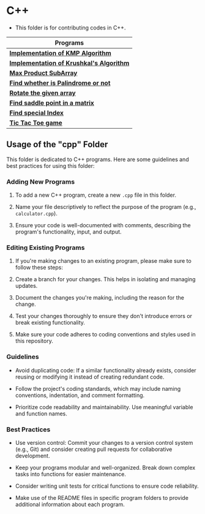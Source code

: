 
# C++

- This folder is for contributing codes in C++.

| Programs                                                    |
| ---------------------------------------------------------- |
| **[Implementation of KMP Algorithm](kmpalgorithm.cpp)**    |
| **[Implementation of Krushkal's Algorithm](krushkal.cpp)** |
| **[Max Product SubArray](MaxProductSubArray.cpp)**         |
| **[Find whether is Palindrome or not](Palindrome.cpp)**    |
| **[Rotate the given array](rotatearr.cpp)**                |
| **[Find saddle point in a matrix](saddle.cpp)**            |
| **[Find special Index](specialindex2.cpp)**                |
| **[Tic Tac Toe game](tictactoe.cpp)**                      |

## Usage of the "cpp" Folder

This folder is dedicated to C++ programs. Here are some guidelines and best practices for using this folder:

### Adding New Programs

1. To add a new C++ program, create a new `.cpp` file in this folder.

2. Name your file descriptively to reflect the purpose of the program (e.g., `calculator.cpp`).

3. Ensure your code is well-documented with comments, describing the program's functionality, input, and output.

### Editing Existing Programs

1. If you're making changes to an existing program, please make sure to follow these steps:

2. Create a branch for your changes. This helps in isolating and managing updates.

3. Document the changes you're making, including the reason for the change.

4. Test your changes thoroughly to ensure they don't introduce errors or break existing functionality.

5. Make sure your code adheres to coding conventions and styles used in this repository.

### Guidelines

- Avoid duplicating code: If a similar functionality already exists, consider reusing or modifying it instead of creating redundant code.

- Follow the project's coding standards, which may include naming conventions, indentation, and comment formatting.

- Prioritize code readability and maintainability. Use meaningful variable and function names.

### Best Practices

- Use version control: Commit your changes to a version control system (e.g., Git) and consider creating pull requests for collaborative development.

- Keep your programs modular and well-organized. Break down complex tasks into functions for easier maintenance.

- Consider writing unit tests for critical functions to ensure code reliability.

- Make use of the README files in specific program folders to provide additional information about each program.
